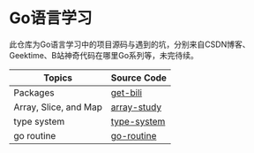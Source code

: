# Go语言学习

此仓库为Go语言学习中的项目源码与遇到的坑，分别来自CSDN博客、Geektime、B站神奇代码在哪里Go系列等，未完待续。

| Topics | Source Code |
| ------ | ----------- |
| Packages              | [get-bili](./get-bili) |
| Array, Slice, and Map | [array-study](./array-study) |
| type system | [type-system](./type-system) |
| go routine | [go-routine](./go-routine) |




